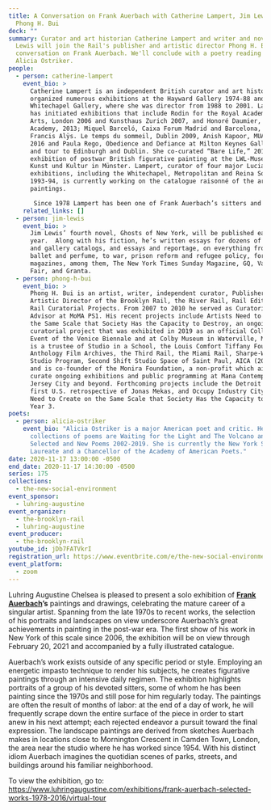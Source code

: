 ```yaml
---
title: A Conversation on Frank Auerbach with Catherine Lampert, Jim Lewis, and
  Phong H. Bui
deck: ""
summary: Curator and art historian Catherine Lampert and writer and novelist Jim
  Lewis will join the Rail's publisher and artistic director Phong H. Bui for a
  conversation on Frank Auerbach. We'll conclude with a poetry reading from
  Alicia Ostriker.
people:
  - person: catherine-lampert
    event_bio: >
      Catherine Lampert is an independent British curator and art historian. She
      organized numerous exhibitions at the Hayward Gallery 1974-88 and at the
      Whitechapel Gallery, where she was director from 1988 to 2001. Lately she
      has initiated exhibitions that include Rodin for the Royal Academy of
      Arts, London 2006 and Kunsthaus Zurich 2007, and Honoré Daumier, Royal
      Academy, 2013; Miquel Barceló, Caixa Forum Madrid and Barcelona, 2009,
      Francis Alÿs. Le temps du sommeil, Dublin 2009, Anish Kapoor, MUAC, Mexico
      2016 and Paula Rego, Obedience and Defiance at Milton Keynes Gallery 2019,
      and tour to Edinburgh and Dublin. She co-curated “Bare Life,” 2014, an
      exhibition of postwar British figurative painting at the LWL-Museum für
      Kunst und Kultur in Münster. Lampert, curator of four major Lucian Freud
      exhibitions, including the Whitechapel, Metropolitan and Reina Sofia
      1993-94, is currently working on the catalogue raisonné of the artist’s
      paintings.

       Since 1978 Lampert has been one of Frank Auerbach’s sitters and has curated exhibitions of his work at the Royal Academy 2001 and the Kunstmuseum Bonn 2015 and Tate Britain 2015-16.
    related_links: []
  - person: jim-lewis
    event_bio: >
      Jim Lewis’ fourth novel, Ghosts of New York, will be published early next
      year.  Along with his fiction, he’s written essays for dozens of museum
      and gallery catalogs, and essays and reportage, on everything from art,
      ballet and perfume, to war, prison reform and refugee policy, for many
      magazines, among them, The New York Times Sunday Magazine, GQ, Vanity
      Fair, and Granta.
  - person: phong-h-bui
    event_bio: >
      Phong H. Bui is an artist, writer, independent curator, Publisher and
      Artistic Director of the Brooklyn Rail, the River Rail, Rail Editions, and
      Rail Curatorial Projects. From 2007 to 2010 he served as Curatorial
      Advisor at MoMA PS1. His recent projects include Artists Need to Create on
      the Same Scale that Society Has the Capacity to Destroy, an ongoing
      curatorial project that was exhibited in 2019 as an official Collateral
      Event of the Venice Biennale and at Colby Museum in Waterville, Maine. He
      is a trustee of Studio in a School, the Louis Comfort Tiffany Foundation,
      Anthology Film Archives, the Third Rail, the Miami Rail, Sharpe-Walentas
      Studio Program, Second Shift Studio Space of Saint Paul, AICA (2007-2020),
      and is co-founder of the Monira Foundation, a non-profit which aims to
      curate ongoing exhibitions and public programming at Mana Contemporary in
      Jersey City and beyond. Forthcoming projects include the Detroit Rail, the
      first U.S. retrospective of Jonas Mekas, and Occupy Industry City: Artists
      Need to Create on the Same Scale that Society Has the Capacity to Destroy,
      Year 3.
poets:
  - person: alicia-ostriker
    event_bio: "Alicia Ostriker is a major American poet and critic. Her most recent
      collections of poems are Waiting for the Light and The Volcano and After:
      Selected and New Poems 2002-2019. She is currently the New York State Poet
      Laureate and a Chancellor of the Academy of American Poets."
date: 2020-11-17 13:00:00 -0500
end_date: 2020-11-17 14:30:00 -0500
series: 175
collections:
  - the-new-social-environment
event_sponsor:
  - luhring-augustine
event_organizer:
  - the-brooklyn-rail
  - luhring-augustine
event_producer:
  - the-brooklyn-rail
youtube_id: jDb7FATVkrI
registration_url: https://www.eventbrite.com/e/the-new-social-environment-175-a-conversation-on-frank-auerbach-tickets-128535004659
event_platform:
  - zoom
---
```

Luhring Augustine Chelsea is pleased to present a solo exhibition of **[Frank Auerbach](https://www.luhringaugustine.com/exhibitions/frank-auerbach-selected-works-1978-2016/virtual-tour)’s** paintings and drawings, celebrating the mature career of a singular artist. Spanning from the late 1970s to recent works, the selection of his portraits and landscapes on view underscore Auerbach’s great achievements in painting in the post-war era. The first show of his work in New York of this scale since 2006, the exhibition will be on view through February 20, 2021 and accompanied by a fully illustrated catalogue.

Auerbach’s work exists outside of any specific period or style. Employing an energetic impasto technique to render his subjects, he creates figurative paintings through an intensive daily regimen. The exhibition highlights portraits of a group of his devoted sitters, some of whom he has been painting since the 1970s and still pose for him regularly today. The paintings are often the result of months of labor: at the end of a day of work, he will frequently scrape down the entire surface of the piece in order to start anew in his next attempt; each rejected endeavor a pursuit toward the final expression. The landscape paintings are derived from sketches Auerbach makes in locations close to Mornington Crescent in Camden Town, London, the area near the studio where he has worked since 1954. With his distinct idiom Auerbach imagines the quotidian scenes of parks, streets, and buildings around his familiar neighborhood.

To view the exhibition, go to: <https://www.luhringaugustine.com/exhibitions/frank-auerbach-selected-works-1978-2016/virtual-tour>